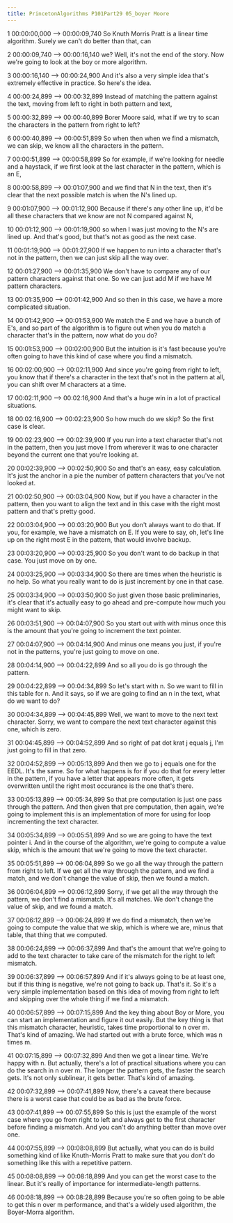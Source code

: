 ```yaml
---
title: PrincetonAlgorithms P101Part29 05_boyer Moore
---
```


1
00:00:00,000 --> 00:00:09,740
So Knuth Morris Pratt is a linear time algorithm. Surely we can't do better than that, can

2
00:00:09,740 --> 00:00:16,140
we? Well, it's not the end of the story. Now we're going to look at the boy or more algorithm.

3
00:00:16,140 --> 00:00:24,900
And it's also a very simple idea that's extremely effective in practice. So here's the idea.

4
00:00:24,899 --> 00:00:32,899
Instead of matching the pattern against the text, moving from left to right in both pattern and text,

5
00:00:32,899 --> 00:00:40,899
Borer Moore said, what if we try to scan the characters in the pattern from right to left?

6
00:00:40,899 --> 00:00:51,899
So when then when we find a mismatch, we can skip, we know all the characters in the pattern.

7
00:00:51,899 --> 00:00:58,899
So for example, if we're looking for needle and a haystack, if we first look at the last character in the pattern, which is an E,

8
00:00:58,899 --> 00:01:07,900
and we find that N in the text, then it's clear that the next possible match is when the N's lined up.

9
00:01:07,900 --> 00:01:12,900
Because if there's any other line up, it'd be all these characters that we know are not N compared against N,

10
00:01:12,900 --> 00:01:19,900
so when I was just moving to the N's are lined up. And that's good, but that's not as good as the next case.

11
00:01:19,900 --> 00:01:27,900
If we happen to run into a character that's not in the pattern, then we can just skip all the way over.

12
00:01:27,900 --> 00:01:35,900
We don't have to compare any of our pattern characters against that one. So we can just add M if we have M pattern characters.

13
00:01:35,900 --> 00:01:42,900
And so then in this case, we have a more complicated situation.

14
00:01:42,900 --> 00:01:53,900
We match the E and we have a bunch of E's, and so part of the algorithm is to figure out when you do match a character that's in the pattern, now what do you do?

15
00:01:53,900 --> 00:02:00,900
But the intuition is it's fast because you're often going to have this kind of case where you find a mismatch.

16
00:02:00,900 --> 00:02:11,900
And since you're going from right to left, you know that if there's a character in the text that's not in the pattern at all, you can shift over M characters at a time.

17
00:02:11,900 --> 00:02:16,900
And that's a huge win in a lot of practical situations.

18
00:02:16,900 --> 00:02:23,900
So how much do we skip? So the first case is clear.

19
00:02:23,900 --> 00:02:39,900
If you run into a text character that's not in the pattern, then you just move I from wherever it was to one character beyond the current one that you're looking at.

20
00:02:39,900 --> 00:02:50,900
So and that's an easy, easy calculation. It's just the anchor in a pie the number of pattern characters that you've not looked at.

21
00:02:50,900 --> 00:03:04,900
Now, but if you have a character in the pattern, then you want to align the text and in this case with the right most pattern and that's pretty good.

22
00:03:04,900 --> 00:03:20,900
But you don't always want to do that. If you, for example, we have a mismatch on E. If you were to say, oh, let's line up on the right most E in the pattern, that would involve backup.

23
00:03:20,900 --> 00:03:25,900
So you don't want to do backup in that case. You just move on by one.

24
00:03:25,900 --> 00:03:34,900
So there are times when the heuristic is no help. So what you really want to do is just increment by one in that case.

25
00:03:34,900 --> 00:03:50,900
So just given those basic preliminaries, it's clear that it's actually easy to go ahead and pre-compute how much you might want to skip.

26
00:03:51,900 --> 00:04:07,900
So you start out with with minus once this is the amount that you're going to increment the text pointer.

27
00:04:07,900 --> 00:04:14,900
And minus one means you just, if you're not in the patterns, you're just going to move on one.

28
00:04:14,900 --> 00:04:22,899
And so all you do is go through the pattern.

29
00:04:22,899 --> 00:04:34,899
So let's start with n. So we want to fill in this table for n. And it says, so if we are going to find an n in the text, what do we want to do?

30
00:04:34,899 --> 00:04:45,899
Well, we want to move to the next text character. Sorry, we want to compare the next text character against this one, which is zero.

31
00:04:45,899 --> 00:04:52,899
And so right of pat dot krat j equals j, I'm just going to fill in that zero.

32
00:04:52,899 --> 00:05:13,899
And then we go to j equals one for the EEDL. It's the same. So for what happens is for if you do that for every letter in the pattern, if you have a letter that appears more often, it gets overwritten until the right most occurance is the one that's there.

33
00:05:13,899 --> 00:05:34,899
So that pre computation is just one pass through the pattern. And then given that pre computation, then again, we're going to implement this is an implementation of more for using for loop incrementing the text character.

34
00:05:34,899 --> 00:05:51,899
And so we are going to have the text pointer i. And in the course of the algorithm, we're going to compute a value skip, which is the amount that we're going to move the text character.

35
00:05:51,899 --> 00:06:04,899
So we go all the way through the pattern from right to left. If we get all the way through the pattern, and we find a match, and we don't change the value of skip, then we found a match.

36
00:06:04,899 --> 00:06:12,899
Sorry, if we get all the way through the pattern, we don't find a mismatch. It's all matches. We don't change the value of skip, and we found a match.

37
00:06:12,899 --> 00:06:24,899
If we do find a mismatch, then we're going to compute the value that we skip, which is where we are, minus that table, that thing that we computed.

38
00:06:24,899 --> 00:06:37,899
And that's the amount that we're going to add to the text character to take care of the mismatch for the right to left mismatch.

39
00:06:37,899 --> 00:06:57,899
And if it's always going to be at least one, but if this thing is negative, we're not going to back up. That's it. So it's a very simple implementation based on this idea of moving from right to left and skipping over the whole thing if we find a mismatch.

40
00:06:57,899 --> 00:07:15,899
And the key thing about Boy or More, you can start an implementation and figure it out easily. But the key thing is that this mismatch character, heuristic, takes time proportional to n over m. That's kind of amazing. We had started out with a brute force, which was n times m.

41
00:07:15,899 --> 00:07:32,899
And then we got a linear time. We're happy with n. But actually, there's a lot of practical situations where you can do the search in n over m. The longer the pattern gets, the faster the search gets. It's not only sublinear, it gets better. That's kind of amazing.

42
00:07:32,899 --> 00:07:41,899
Now, there's a caveat there because there is a worst case that could be as bad as the brute force.

43
00:07:41,899 --> 00:07:55,899
So this is just the example of the worst case where you go from right to left and always get to the first character before finding a mismatch. And you can't do anything better than move over one.

44
00:07:55,899 --> 00:08:08,899
But actually, what you can do is build something kind of like Knuth-Morris Pratt to make sure that you don't do something like this with a repetitive pattern.

45
00:08:08,899 --> 00:08:18,899
And you can get the worst case to the linear. But it's really of importance for intermediate-length patterns.

46
00:08:18,899 --> 00:08:28,899
Because you're so often going to be able to get this n over m performance, and that's a widely used algorithm, the Boyer-Morra algorithm.

